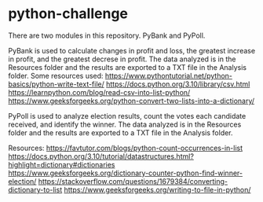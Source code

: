 # python-challenge

There are two modules in this repository. PyBank and PyPoll.

PyBank is used to calculate changes in profit and loss, the greatest increase in profit, and the greatest decrese in profit. 
The data analyzed is in the Resources folder and the results are exported to a TXT file in the Analysis folder.
Some resources used:
https://www.pythontutorial.net/python-basics/python-write-text-file/
https://docs.python.org/3.10/library/csv.html
https://learnpython.com/blog/read-csv-into-list-python/
https://www.geeksforgeeks.org/python-convert-two-lists-into-a-dictionary/

PyPoll is used to analyze election results, count the votes each candidate received, and identify the winner.
The data analyzed is in the Resources folder and the results are exported to a TXT file in the Analysis folder.

Resources:
https://favtutor.com/blogs/python-count-occurrences-in-list
https://docs.python.org/3.10/tutorial/datastructures.html?highlight=dictionary#dictionaries
https://www.geeksforgeeks.org/dictionary-counter-python-find-winner-election/
https://stackoverflow.com/questions/1679384/converting-dictionary-to-list
https://www.geeksforgeeks.org/writing-to-file-in-python/